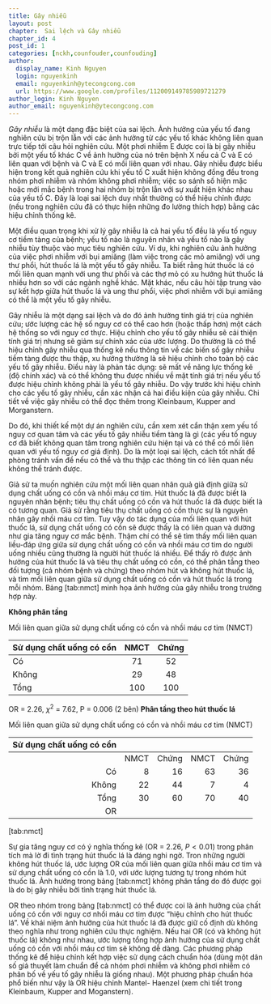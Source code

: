 ```yaml
---
title: Gây nhiễu
layout: post
chapter:  Sai lệch và Gây nhiễu
chapter_id: 4
post_id: 1
categories: [nckh,counfouder,counfouding]
author:
  display_name: Kinh Nguyen
  login: nguyenkinh
  email: nguyenkinh@ytecongcong.com
  url: https://www.google.com/profiles/112009149785989721279
author_login: Kinh Nguyen
author_email: nguyenkinh@ytecongcong.com
---
```


_Gây nhiễu_ là một dạng đặc biệt của sai lệch. Ảnh hưởng của yếu tố đang nghiên cứu bị trộn lẫn với các ảnh hưởng từ các yếu tố khác không liên quan trực tiếp tới câu hỏi nghiên cứu. Một phơi nhiễm E được coi là bị gây nhiễu bởi một yếu tố khác C về ảnh hưởng của nó trên bệnh X nếu cả C và E có liên quan với bệnh và C và E có mối liên quan với nhau. Gây nhiễu được biểu hiện trong kết quả nghiên cứu khi yếu tố C xuất hiện không đồng đều trong nhóm phơi nhiễm và nhóm không phơi nhiễm; việc so sánh số hiện mặc hoặc mới mắc bệnh trong hai nhóm bị trộn lẫn với sự xuất hiện khác nhau của yếu tố C. Đây là loại sai lệch duy nhất thường có thể hiệu chỉnh được (nếu trong nghiên cứu đã có thực hiện những đo lường thích hợp) bằng các hiệu chỉnh thống kê.

Một điều quan trọng khi xử lý gây nhiễu là cả hai yếu tố đều là yếu tố nguy cơ tiềm tàng của bệnh; yếu tố nào là nguyên nhân và yếu tố nào là gây nhiễu tùy thuộc vào mục tiêu nghiên cứu. Ví dụ, khi nghiên cứu ảnh hưởng của việc phơi nhiễm với bụi amiăng (làm việc trong các mỏ amiăng) với ung thư phổi, hút thuốc lá là một yếu tố gây nhiễu. Ta biết rằng hút thuốc lá có mối liên quan mạnh với ung thư phổi và các thợ mỏ có xu hướng hút thuốc lá nhiều hơn so với các ngành nghề khác. Mặt khác, nếu câu hỏi tập trung vào sự kết hợp giữa hút thuốc lá và ung thư phổi, việc phơi nhiễm với bụi amiăng có thể là một yếu tố gây nhiễu.

Gây nhiễu là một dạng sai lệch và do đó ảnh hưởng tính giá trị của nghiên cứu; ước lượng các hệ số nguy cơ có thể cao hơn (hoặc thấp hơn) một cách hệ thống so với nguy cơ thực. Hiệu chỉnh cho yếu tố gây nhiễu sẽ cải thiện tính giá trị nhưng sẽ giảm sự chính xác của ước lượng. Do thường là có thể hiệu chỉnh gây nhiễu qua thống kê nếu thông tin về các biến số gây nhiễu tiềm tàng được thu thập, xu hướng thường là sẽ hiệu chỉnh cho toàn bộ các yếu tố gây nhiễu. Điều này là phản tác dụng: sẽ mất về năng lực thống kê (độ chính xác) và có thể không thu được nhiều về mặt tính giá trị nếu yếu tố được hiệu chỉnh không phải là yếu tố gây nhiễu. Do vậy trước khi hiệu chỉnh cho các yếu tố gây nhiễu, cần xác nhận cả hai điều kiện của gây nhiễu. Chi tiết về việc gây nhiễu có thể đọc thêm trong Kleinbaum, Kupper and Morganstern.

Do đó, khi thiết kế một dự án nghiên cứu, cần xem xét cẩn thận xem yếu tố nguy cơ quan tâm và các yếu tố gây nhiễu tiềm tàng là gì (các yếu tố nguy cơ đã biết không quan tâm trong nghiên cứu hiện tại và có thể có mối liên quan với yếu tố nguy cơ giả định). Do là một loại sai lệch, cách tốt nhất để phòng tránh vấn đề nếu có thể và thu thập các thông tin có liên quan nếu không thể tránh được.

Giả sử ta muốn nghiên cứu một mối liên quan nhân quả giả định giữa sử dụng chất uống có cồn và nhồi máu cơ tim. Hút thuốc lá đã được biết là nguyên nhân bệnh; tiêu thụ chất uống có cồn và hút thuốc lá đã được biết là có tương quan. Giả sử rằng tiêu thụ chất uống có cồn thực sự là nguyên nhân gây nhồi máu cơ tim. Tuy vậy do tác dụng của mối liên quan với hút thuốc lá, sử dụng chất uống có cồn sẽ được thấy là có liên quan và dường như gia tăng nguy cơ mắc bệnh. Thậm chí có thể sẽ tìm thấy mối liên quan liều-đáp ứng giữa sử dụng chất uống có cồn và nhồi máu cơ tim do người uống nhiều cũng thường là người hút thuốc lá nhiều. Để thấy rõ được ảnh hưởng của hút thuốc lá và tiêu thụ chất uống có cồn, có thể phân tầng theo đối tượng (cả nhóm bệnh và chứng) theo nhóm hút và không hút thuốc lá, và tìm mối liên quan giữa sử dụng chất uống có cồn và hút thuốc lá trong mỗi nhóm. Bảng [tab:nmct] minh họa ảnh hưởng của gây nhiễu trong trường hợp này.

**Không phân tầng**

Mối liên quan giữa sử dụng chất uống có cồn và nhồi máu cơ tim (NMCT)

| Sử dụng chất uống có cồn | NMCT | Chứng |
| :-- | :-: | :-: |
| Có | 71 | 52 |
| Không | 29 | 48 |
| Tổng | 100 | 100 |

OR = 2.26, _χ_<sup>2</sup> = 7.62, P = 0.006 (2 bên) **Phân tầng theo hút thuốc lá**

Mối liên quan giữa sử dụng chất uống có cồn và nhồi máu cơ tim (NMCT)

| Sử dụng chất uống có cồn |  |  |  |  |
| --: | --: | --: | --: | --: |
|  | NMCT | Chứng | NMCT | Chứng |
| Có | 8 | 16 | 63 | 36 |
| Không | 22 | 44 | 7 | 4 |
| Tổng | 30 | 60 | 70 | 40 |
| OR |  |  |  |  |

[tab:nmct]

Sự gia tăng nguy cơ có ý nghĩa thống kê (OR = 2.26, _P_ &lt; 0.01) trong phân tích mà lờ đi tình trạng hút thuốc lá là đáng nghi ngờ. Tron những người không hút thuốc lá, ước lượng OR của mối liên quan giữa nhồi máu cơ tim và sử dụng chất uống có cồn là 1.0, với ước lượng tương tự trong nhóm hút thuốc lá. Ảnh hưởng trong bảng [tab:nmct] không phân tầng do đó được gọi là do bị gây nhiễu bởi tình trạng hút thuốc lá.

OR theo nhóm trong bảng [tab:nmct] có thể được coi là ảnh hưởng của chất uống có cồn với nguy cơ nhồi máu cơ tim được “hiệu chỉnh cho hút thuốc lá”. Về khái niệm ảnh hưởng của hút thuốc lá đã được giữ cố định dù không theo nghĩa như trong nghiên cứu thực nghiệm. Nếu hai OR (có và không hút thuốc lá) không như nhau, ước lượng tổng hợp ảnh hưởng của sử dụng chất uống có cồn với nhồi máu cơ tim sẽ không dễ dàng. Các phương pháp thống kê để hiệu chỉnh kết hợp việc sử dụng cách chuẩn hóa (dùng một dân số giả thuyết làm chuẩn để cả nhóm phơi nhiễm và không phơi nhiễm có phân bố về yếu tố gây nhiễu là giống nhau). Một phương pháp chuẩn hóa phổ biến như vậy là OR hiệu chỉnh Mantel- Haenzel (xem chi tiết trong Kleinbaum, Kupper and Moganstern).